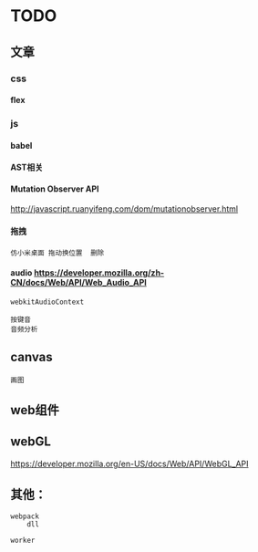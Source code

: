 # TODO


## 文章

### css 

#### flex 


### js

#### babel
#### AST相关
#### Mutation Observer API
http://javascript.ruanyifeng.com/dom/mutationobserver.html

#### 拖拽
	仿小米桌面 拖动换位置  删除

#### audio https://developer.mozilla.org/zh-CN/docs/Web/API/Web_Audio_API
	webkitAudioContext

	按键音
	音频分析


## canvas
	

	画图
	

## web组件

## webGL
https://developer.mozilla.org/en-US/docs/Web/API/WebGL_API


## 其他：
	webpack
		dll

	worker

